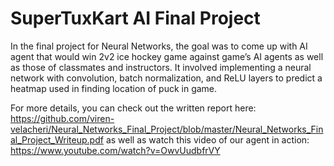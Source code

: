 # SuperTuxKart AI Final Project
In the final project for Neural Networks, the goal was to come up with AI agent that would win 2v2 ice hockey game
against game’s AI agents as well as those of classmates and instructors. It involved implementing a neural network with convolution, batch normalization, and ReLU layers to
predict a heatmap used in finding location of puck in game.

For more details, you can check out the written report here: https://github.com/viren-velacheri/Neural_Networks_Final_Project/blob/master/Neural_Networks_Final_Project_Writeup.pdf
as well as watch this video of our agent in action: https://www.youtube.com/watch?v=OwvUudbfrVY
